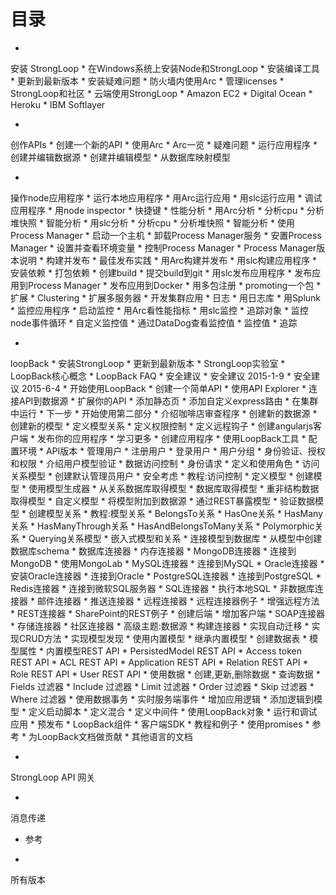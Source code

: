 
# 目录
* 
安装 StrongLoop
    * 在Windows系统上安装Node和StrongLoop
    * 安装编译工具
    * 更新到最新版本
    * 安装疑难问题
    * 防火墙内使用Arc
    * 管理licenses
    * StrongLoop和社区
    * 云端使用StrongLoop
        * Amazon EC2
        * Digital Ocean
        * Heroku
        * IBM Softlayer
 

* 
创作APIs
    * 创建一个新的API
    * 使用Arc
        * Arc一览
        * 疑难问题
        * 运行应用程序
    * 创建并编辑数据源
    * 创建并编辑模型
    * 从数据库映射模型


* 
操作node应用程序
    * 运行本地应用程序
        * 用Arc运行应用
        * 用slc运行应用
    * 调试应用程序
        * 用node inspector
        * 快捷键
    * 性能分析
        * 用Arc分析
            * 分析cpu
            * 分析堆快照
            * 智能分析
        * 用slc分析
            * 分析cpu
            * 分析堆快照
            * 智能分析
    * 使用Process Manager
        * 启动一个主机
            * 卸载Process Manager服务
        * 安置Process Manager
        * 设置并查看环境变量
        * 控制Process Manager
        * Process Manager版本说明
    * 构建并发布
        * 最佳发布实践
        * 用Arc构建并发布
        * 用slc构建应用程序
            * 安装依赖
            * 打包依赖
            * 创建build
            * 提交build到git
        * 用slc发布应用程序
            * 发布应用到Process Manager
            * 发布应用到Docker
        * 用多包注册
            * promoting一个包
    * 扩展
        * Clustering
        * 扩展多服务器
        * 开发集群应用
    * 日志
        * 用日志库
        * 用Splunk
    * 监控应用程序
        * 启动监控
        * 用Arc看性能指标
        * 用slc监控
            * 追踪对象
            * 监控node事件循环
            * 自定义监控值
            * 通过DataDog查看监控值
        * 监控值
    * 追踪


* 
loopBack
    * 安装StrongLoop
        * 更新到最新版本
        * StrongLoop实验室
    * LoopBack核心概念
    * LoopBack FAQ
    * 安全建议
        * 安全建议 2015-1-9
        * 安全建议 2015-6-4
    * 开始使用LoopBack
        * 创建一个简单API
        * 使用API Explorer
        * 连接API到数据源
        * 扩展你的API
        * 添加静态页
        * 添加自定义express路由
        * 在集群中运行
        * 下一步
    * 开始使用第二部分
        * 介绍咖啡店审查程序
        * 创建新的数据源
        * 创建新的模型
        * 定义模型关系
        * 定义权限控制
        * 定义远程钩子
        * 创建angularjs客户端
        * 发布你的应用程序
        * 学习更多
    * 创建应用程序
        * 使用LoopBack工具
        * 配置环境
        * API版本
    * 管理用户
        * 注册用户
        * 登录用户
        * 用户分组
    * 身份验证、授权和权限
        * 介绍用户模型验证
        * 数据访问控制
        * 身份请求
        * 定义和使用角色
        * 访问关系模型
        * 创建默认管理员用户
        * 安全考虑
        * 教程:访问控制
    * 定义模型
        * 创建模型
            * 使用模型生成器
            * 从关系数据库取得模型
                * 数据库取得模型
            * 重非结构数据取得模型
        * 自定义模型
        * 将模型附加到数据源
        * 通过REST暴露模型
        * 验证数据模型
        * 创建模型关系
            * 教程:模型关系
            * BelongsTo关系
            * HasOne关系
            * HasMany关系
            * HasManyThrough关系
            * HasAndBelongsToMany关系
            * Polymorphic关系
            * Querying关系模型
            * 嵌入式模型和关系
    * 连接模型到数据库
        * 从模型中创建数据库schema
        * 数据库连接器
            * 内存连接器
            * MongoDB连接器
                * 连接到MongoDB
                * 使用MongoLab
            * MySQL连接器
                * 连接到MySQL
            * Oracle连接器
                * 安装Oracle连接器
                * 连接到Oracle
            * PostgreSQL连接器
                * 连接到PostgreSQL
            * Redis连接器
                * 连接到微软SQL服务器
            * SQL连接器
        * 执行本地SQL
        * 非数据库连接器
            * 邮件连接器
            * 推送连接器
            * 远程连接器
                * 远程连接器例子
                * 增强远程方法
            * REST连接器
                * SharePoint的REST例子
                    * 创建后端
                    * 增加客户端
            * SOAP连接器
            * 存储连接器
        * 社区连接器
        * 高级主题:数据源
            * 构建连接器
                * 实现自动迁移
                * 实现CRUD方法
                * 实现模型发现
    * 使用内置模型
        * 继承内置模型
        * 创建数据表
        * 模型属性
        * 内置模型REST API
            * PersistedModel REST API
            * Access token REST API
            * ACL REST API
            * Application REST API
            * Relation REST API
            * Role REST API
            * User REST API
    * 使用数据
        * 创建,更新,删除数据
        * 查询数据
            * Fields 过滤器
            * Include 过滤器
            * Limit 过滤器
            * Order 过滤器
            * Skip 过滤器
            * Where 过滤器
        * 使用数据事务
        * 实时服务端事件
    * 增加应用逻辑
        * 添加逻辑到模型
        * 定义启动脚本
        * 定义混合
        * 定义中间件
        * 使用LoopBack对象
    * 运行和调试应用
    * 预发布
    * LoopBack组件
    * 客户端SDK
    * 教程和例子
    * 使用promises
    * 参考
    * 为LoopBack文档做贡献
    * 其他语言的文档


* 
StrongLoop API 网关

* 
消息传递

* 参考

* 
所有版本
